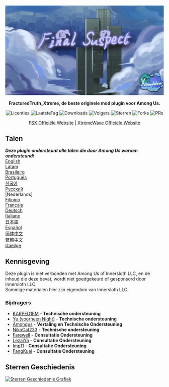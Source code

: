 ﻿<div align="center">

![FSX-XW](Assets/LogoWithTeam.png)

**FracturedTruth_Xtreme, de beste originele mod plugin voor Among Us.**

<img src="https://badgen.net/github/license/XtremeWave/FracturedTruth_Xtreme" alt="Licenties">
<img src="https://badgen.net/github/tag/XtremeWave/FracturedTruth_Xtreme" alt="LaatsteTag">
<img src="https://badgen.net/github/assets-dl/XtremeWave/FracturedTruth_Xtreme" alt="Downloads">
<img src="https://badgen.net/github/watchers/XtremeWave/FracturedTruth_Xtreme" alt="Volgers">
<img src="https://badgen.net/github/stars/XtremeWave/FracturedTruth_Xtreme" alt="Sterren">
<img src="https://badgen.net/github/forks/XtremeWave/FracturedTruth_Xtreme" alt="Forks">
<img src="https://badgen.net/github/prs/XtremeWave/FracturedTruth_Xtreme" alt="PRs">

[FSX Officiële Website](https://fsusx.top.cc) | [XtremeWave Officiële Website](https://www.xtreme.net.cn)

</div>

## Talen
***Deze plugin ondersteunt alle talen die door Among Us worden ondersteund!***<br>
[English](README.md) <br>
[Latam](README_es_LA.md)<br>
[Brasileiro](README_pt_BR.md)<br>
[Português](README_pt.md)<br>
[한국어](README_ko.md)<br>
[Русский](README_ru.md)<br>
[Nederlands]<br>
[Filipino](README_tl.md)<br>
[Français](README_fr.md)<br>
[Deutsch](README_de.md)<br>
[Italiano](README_it.md)<br>
[日本語](README_ja.md)<br>
[Español](README_es.md)<br>
[简体中文](README_zh.md)<br>
[繁體中文](README_zh_CHT.md)<br>
[Gaeilge](README_ga.md)<br>

## Kennisgeving
Deze plugin is niet verbonden met Among Us of Innersloth LLC, en de inhoud die deze bevat, wordt niet goedgekeurd of gesponsord door Innersloth LLC.<br>
Sommige materialen hier zijn eigendom van Innersloth LLC.

### Bijdragers
 - [KARPED1EM](https://github.com/KARPED1EM) - **Technische ondersteuning**
 - [Yu (voorheen Night)](https://github.com/Night-GUA) - **Technische ondersteuning**
 - [Amongus](https://github.com/XiezibanWrite) - **Vertaling en Technische Ondersteuning**
 - [NikoCat233](https://github.com/NikoCat233) - **Technische ondersteuning**
 - [Farewell](https://github.com/ksduye) - **Consultatie Ondersteuning**
 - [LezaiYa](https://github.com/LezaiYa1) - **Consultatie Ondersteuning**
 - [Imp11](https://github.com/dabao40) - **Consultatie Ondersteuning**
 - [FangKuai](https://github.com/FangKuaiYa) - **Consultatie Ondersteuning**

## Sterren Geschiedenis
[![Sterren Geschiedenis Grafiek](https://api.star-history.com/svg?repos=XtremeWave/FracturedTruth_Xtreme&type=Date)](https://star-history.com/#XtremeWave/FracturedTruth_Xtreme&Date)
